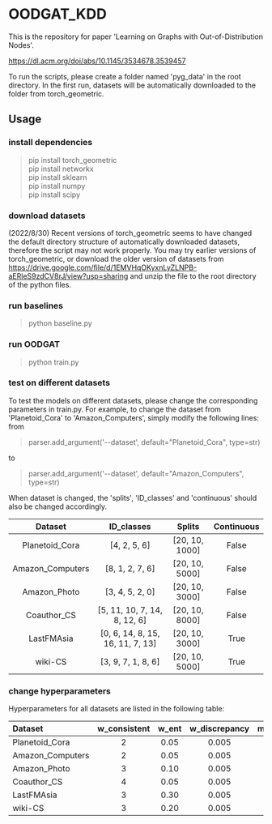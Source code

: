 # OODGAT_KDD
This is the repository for paper 'Learning on Graphs with Out-of-Distribution Nodes'. 

https://dl.acm.org/doi/abs/10.1145/3534678.3539457

To run the scripts, please create a folder named 'pyg_data' in the root directory. In the first run, datasets will be automatically downloaded to the folder from torch_geometric.
## Usage
### install dependencies
> pip install torch_geometric  
> pip install networkx  
> pip install sklearn  
> pip install numpy  
> pip install scipy  
### download datasets
(2022/8/30)
Recent versions of torch_geometric seems to have changed the default directory structure of automatically downloaded datasets, therefore the script may not work properly. You may try earlier versions of torch_geometric, or download the older version of datasets from https://drive.google.com/file/d/1EMVHqOKyxnLyZLNPB-aERleS9zdCV8rJ/view?usp=sharing and unzip the file to the root directory of the python files.
### run baselines
> python baseline.py 
### run OODGAT
> python train.py
### test on different datasets
To test the models on different datasets, please change the corresponding parameters in train.py. For example, to change the dataset from 'Planetoid_Cora' to 'Amazon_Computers', simply modify the following lines:  
from  
> parser.add_argument('--dataset', default="Planetoid_Cora", type=str)

to  
> parser.add_argument('--dataset', default="Amazon_Computers", type=str)  

When dataset is changed, the 'splits', 'ID_classes' and 'continuous' should also be changed accordingly.  

| Dataset       | ID_classes           | Splits  |  Continuous  |
| :-------------: |:-------------:|:-----:|:-----:|
| Planetoid_Cora | [4, 2, 5, 6] | [20, 10, 1000] | False |
| Amazon_Computers | [8, 1, 2, 7, 6] | [20, 10, 5000] | False |
| Amazon_Photo | [3, 4, 5, 2, 0] | [20, 10, 3000] | False |
| Coauthor_CS | [5, 11, 10, 7, 14, 8, 12, 6] | [20, 10, 8000] | False |
| LastFMAsia | [0, 6, 14, 8, 15, 16, 11, 7, 13] | [20, 10, 3000] | True |
| wiki-CS | [3, 9, 7, 1, 8, 6] | [20, 10, 5000] | True |

### change hyperparameters
Hyperparameters for all datasets are listed in the following table:

| Dataset          | w_consistent | w_ent | w_discrepancy | margin | heads |
|:-----------------|:------------:|:-----:|:-------------:|:------:|:-----:|
| Planetoid_Cora   |      2       | 0.05  |     0.005     |  0.6   |   4   |
| Amazon_Computers |      2       | 0.05  |     0.005     |  0.4   |   4   |
| Amazon_Photo     |      3       | 0.10  |     0.005     |  0.4   |   4   |
| Coauthor_CS      |      4       | 0.05  |     0.005     |  0.6   |   4   |
| LastFMAsia       |      3       | 0.30  |     0.005     |  0.5   |   1   |
| wiki-CS          |      3       | 0.20  |     0.005     |  0.5   |   4   |
